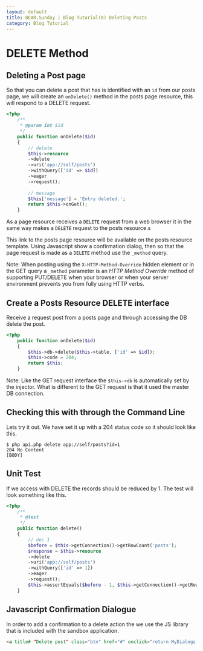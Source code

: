 ```yaml
---
layout: default
title: BEAR.Sunday | Blog Tutorial(8) Deleting Posts
category: Blog Tutorial
---
```

# DELETE Method 

## Deleting a Post page 

So that you can delete a post that has is identified with an `id` from our posts page, we will create an `onDelete()` method in the posts page resource, this will respond to a DELETE request.

```php
<?php
    /**
     * @param int $id
     */
    public function onDelete($id)
    {
        // delete
        $this->resource
        ->delete
        ->uri('app://self/posts')
        ->withQuery(['id' => $id])
        ->eager
        ->request();
        
        // message
        $this['message'] = 'Entry deleted.';
        return $this->onGet();
    }
```

As a page resource receives a `DELETE` request from a web browser it in the same way makes a `DELETE` request to the posts resource.s

This link to the posts page resource will be available on the posts resource template. Using Javascript show a confirmation dialog, then so that the page request is made as a `DELETE` method use the `_method` query.

  Note: When posting using the `X-HTTP-Method-Override` hidden element or in the GET query a `_method` parameter is an _HTTP Method Override_ method of supporting PUT/DELETE when your browser or when your server environment prevents you from fully using HTTP verbs.

## Create a Posts Resource DELETE interface 

Receive a request post from a posts page and through accessing the DB delete the post. 


```php
<?php
    public function onDelete($id)
    {
        $this->db->delete($this->table, ['id' => $id]);
        $this->code = 204;
        return $this;
    }
```

  Note: Like the GET request interface the `$this->db` is automatically set by the injector. What is different to the GET request is that it used the master DB connection.


## Checking this with through the Command Line
Lets try it out. We have set it up with a 204 status code so it should look like this.

```
$ php api.php delete app://self/posts?id=1
204 No Content
[BODY]
```

## Unit Test 

If we access with DELETE the records should be reduced by 1. The test will look something like this.

```php
<?php
    /**
     * @test
     */
    public function delete()
    {
        // dec 1
        $before = $this->getConnection()->getRowCount('posts');
        $response = $this->resource
        ->delete
        ->uri('app://self/posts')
        ->withQuery(['id' => 1])
        ->eager
        ->request();
        $this->assertEquals($before - 1, $this->getConnection()->getRowCount('posts'), "faild to delete post");
    }
```

## Javascript Confirmation Dialogue 

In order to add a confirmation to a delete action the we use the JS library that is included with the sandbox application.

```html
<a title# "Delete post" class="btn" href="#" onclick="return MyDialogs.loadConfirmationModal('my_dialog', '/blog/posts?_method=delete&id={$post.id}', 'Are you sure ?', 'The entry will be deleted permanently.');"><span class"icon-trash"></span></a>
```